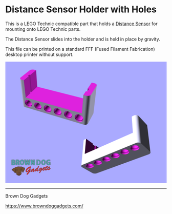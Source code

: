 # Distance Sensor Holder with Holes

This is a LEGO Technic compatible part that holds a [Distance Sensor](https://www.browndoggadgets.com/products/distance-sensor) for mounting onto LEGO Technic parts.

The Distance Sensor slides into the holder and is held in place by gravity.

This file can be printed on a standard FFF (Fused Filament Fabrication) desktop printer without support.

![](Images/Distance-Sensor-Holder-with-Holes.png)

---

Brown Dog Gadgets

https://www.browndoggadgets.com/
